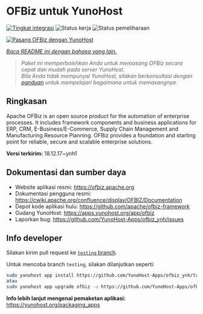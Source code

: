 <!--
N.B.: README ini dibuat secara otomatis oleh <https://github.com/YunoHost/apps/tree/master/tools/readme_generator>
Ini TIDAK boleh diedit dengan tangan.
-->

# OFBiz untuk YunoHost

[![Tingkat integrasi](https://apps.yunohost.org/badge/integration/ofbiz)](https://ci-apps.yunohost.org/ci/apps/ofbiz/)
![Status kerja](https://apps.yunohost.org/badge/state/ofbiz)
![Status pemeliharaan](https://apps.yunohost.org/badge/maintained/ofbiz)

[![Pasang OFBiz dengan YunoHost](https://install-app.yunohost.org/install-with-yunohost.svg)](https://install-app.yunohost.org/?app=ofbiz)

*[Baca README ini dengan bahasa yang lain.](./ALL_README.md)*

> *Paket ini memperbolehkan Anda untuk memasang OFBiz secara cepat dan mudah pada server YunoHost.*  
> *Bila Anda tidak mempunyai YunoHost, silakan berkonsultasi dengan [panduan](https://yunohost.org/install) untuk mempelajari bagaimana untuk memasangnya.*

## Ringkasan

Apache OFBiz is an open source product for the automation of enterprise processes. It includes framework components and business applications for ERP, CRM, E-Business/E-Commerce, Supply Chain Management and Manufacturing Resource Planning. OFBiz provides a foundation and starting point for reliable, secure and scalable enterprise solutions. 


**Versi terkirim:** 18.12.17~ynh1
## Dokumentasi dan sumber daya

- Website aplikasi resmi: <https://ofbiz.apache.org>
- Dokumentasi pengguna resmi: <https://cwiki.apache.org/confluence/display/OFBIZ/Documentation>
- Depot kode aplikasi hulu: <https://github.com/apache/ofbiz-framework>
- Gudang YunoHost: <https://apps.yunohost.org/app/ofbiz>
- Laporkan bug: <https://github.com/YunoHost-Apps/ofbiz_ynh/issues>

## Info developer

Silakan kirim pull request ke [`testing` branch](https://github.com/YunoHost-Apps/ofbiz_ynh/tree/testing).

Untuk mencoba branch `testing`, silakan dilanjutkan seperti:

```bash
sudo yunohost app install https://github.com/YunoHost-Apps/ofbiz_ynh/tree/testing --debug
atau
sudo yunohost app upgrade ofbiz -u https://github.com/YunoHost-Apps/ofbiz_ynh/tree/testing --debug
```

**Info lebih lanjut mengenai pemaketan aplikasi:** <https://yunohost.org/packaging_apps>
